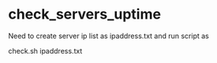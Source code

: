 # check_servers_uptime
Need to create server ip list as ipaddress.txt and run script as

check.sh ipaddress.txt
